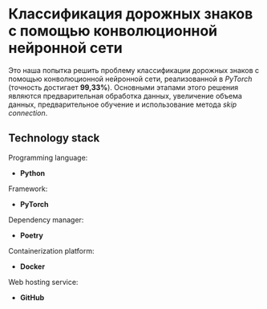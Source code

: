 # Классификация дорожных знаков с помощью конволюционной нейронной сети

Это наша попытка решить проблему классификации дорожных знаков с помощью конволюционной нейронной сети, реализованной в *PyTorch* (точность достигает **99,33%**). Основными этапами этого решения являются предварительная обработка данных, увеличение объема данных, предварительное обучение и использование метода *skip connection*.

## Technology stack

Programming language:
* **Python**

Framework:
* **PyTorch**

Dependency manager:
* **Poetry**

Containerization platform:
* **Docker**

Web hosting service:
* **GitHub**

